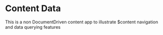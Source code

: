 # Content Data

This is a non DocumentDriven content app to illustrate $content navigation and data querying features